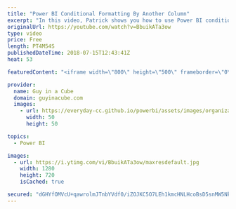 ```yaml
---
title: "Power BI Conditional Formatting By Another Column"
excerpt: "In this video, Patrick shows you how to use Power BI conditional formatting by another column in Power BI Desktop. Using conditional formatting by another column can help you provide context which leads to faster insights. Power BI capability arrived in the May 2018 release of Power BI Desktop.  LET'S"
originalUrl: https://youtube.com/watch?v=BbuikATa3ow
type: video
price: Free
length: PT4M54S
publishedDateTime: 2018-07-15T12:43:41Z
heat: 53

featuredContent: "<iframe width=\"800\" height=\"500\" frameborder=\"0\" src=\"https://www.youtube.com/embed/BbuikATa3ow\" allow=\"accelerometer; autoplay; encrypted-media; gyroscope; picture-in-picture\" allowfullscreen></iframe>"

provider:
  name: Guy in a Cube
  domain: guyinacube.com
  images:
    - url: https://everyday-cc.github.io/powerbi/assets/images/organizations/guyinacube.com-50x50.jpg
      width: 50
      height: 50

topics:
  - Power BI

images:
  - url: https://i.ytimg.com/vi/BbuikATa3ow/maxresdefault.jpg
    width: 1280
    height: 720
    isCached: true

secured: "dGHYfOMVcU+qawrolmJTnbYVdf0/iZOJKC5O7LEh1kmcHNLHcoBsD5snMW5NkleZ/XK/aic/usDgoAV6vnEZx9DH1gv/IL3Tn1niHTAvbecZ9xr3u0UUy+QiJ703ufDL6eS/dmKno/IldOPtHWiFRFfM0vcNIffU7wtMAJ1zJYeP5cgeiDCy9sojA8UHiCoXAGDdiVkIz2lk5W4OeAW6JCWAz63KjYFzcmJpegtZLzE/oQ06nRH/x70aYKsW4xqT7tyQFLiEPcA8lcWL+6KWsXShNwQ8ovTcr0TbkDz39l85Iy9erGlLcXvDui2a7Y7qw7VipwYOdMTrk4MKz0GIPHRMnJ4gnCXJd/8+ium5ZWOtLIjOHVF08SSNcWcW3UcPAcDo1cKYuiZNXxUqbRBBOuPNV0g9IOQiJZFSk0gqNWcR6Vne9suYcOdH1Su/8zD0;HkOjBbm9vVSD14JwMAbQwQ=="
---
```


